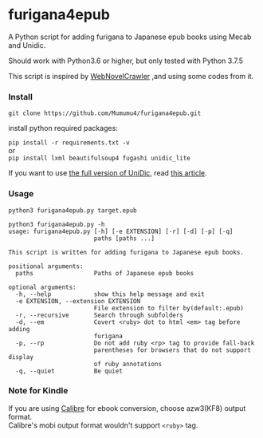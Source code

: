 # furigana4epub

A Python script for adding furigana to Japanese epub books using Mecab and Unidic.

Should work with Python3.6 or higher, but only tested with Python 3.7.5

This script is inspired by [WebNovelCrawler](https://github.com/tongyuantongyu/WebNovelCrawler) ,and using some codes from it.

### Install
`git clone https://github.com/Mumumu4/furigana4epub.git`

install python required packages:

`pip install -r requirements.txt -v`\
or\
`pip install lxml beautifulsoup4 fugashi unidic_lite`

If you want to use [the full version of UniDic](https://github.com/polm/unidic-py#unidic-py), read [this article](https://github.com/polm/fugashi#installing-a-dictionary).
### Usage
`python3 furigana4epub.py target.epub`

```
python3 furigana4epub.py -h
usage: furigana4epub.py [-h] [-e EXTENSION] [-r] [-d] [-p] [-q]
                        paths [paths ...]

This script is written for adding furigana to Japanese epub books.

positional arguments:
  paths                 Paths of Japanese epub books

optional arguments:
  -h, --help            show this help message and exit
  -e EXTENSION, --extension EXTENSION
                        File extension to filter by(default:.epub)
  -r, --recursive       Search through subfolders
  -d, --em              Covert <ruby> dot to html <em> tag before adding
                        furigana
  -p, --rp              Do not add ruby <rp> tag to provide fall-back
                        parentheses for browsers that do not support display
                        of ruby annotations
  -q, --quiet           Be quiet
```
### Note for Kindle
If you are using [Calibre](https://calibre-ebook.com) for ebook conversion, choose azw3(KF8) output format.\
Calibre's mobi output format wouldn't support `<ruby>` tag.